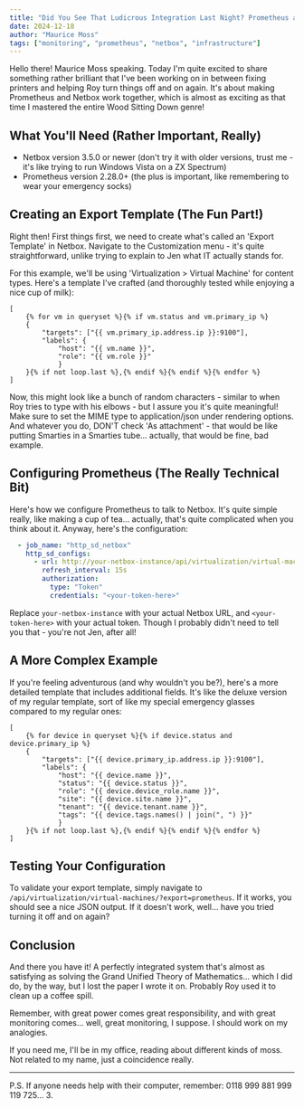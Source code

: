 ```yaml
---
title: "Did You See That Ludicrous Integration Last Night? Prometheus and Netbox"
date: 2024-12-18
author: "Maurice Moss"
tags: ["monitoring", "prometheus", "netbox", "infrastructure"]
---
```


Hello there! Maurice Moss speaking. Today I'm quite excited to share something rather brilliant that I've been working on in between fixing printers and helping Roy turn things off and on again. It's about making Prometheus and Netbox work together, which is almost as exciting as that time I mastered the entire Wood Sitting Down genre!

## What You'll Need (Rather Important, Really)

* Netbox version 3.5.0 or newer (don't try it with older versions, trust me - it's like trying to run Windows Vista on a ZX Spectrum)
* Prometheus version 2.28.0+ (the plus is important, like remembering to wear your emergency socks)

## Creating an Export Template (The Fun Part!)

Right then! First things first, we need to create what's called an 'Export Template' in Netbox. Navigate to the Customization menu - it's quite straightforward, unlike trying to explain to Jen what IT actually stands for.

For this example, we'll be using 'Virtualization > Virtual Machine' for content types. Here's a template I've crafted (and thoroughly tested while enjoying a nice cup of milk):

```jinja2
[
    {% for vm in queryset %}{% if vm.status and vm.primary_ip %}
    {
        "targets": ["{{ vm.primary_ip.address.ip }}:9100"],
        "labels": {
            "host": "{{ vm.name }}",
            "role": "{{ vm.role }}"
            }
    }{% if not loop.last %},{% endif %}{% endif %}{% endfor %}
]
```

Now, this might look like a bunch of random characters - similar to when Roy tries to type with his elbows - but I assure you it's quite meaningful! Make sure to set the MIME type to application/json under rendering options. And whatever you do, DON'T check 'As attachment' - that would be like putting Smarties in a Smarties tube... actually, that would be fine, bad example.

## Configuring Prometheus (The Really Technical Bit)

Here's how we configure Prometheus to talk to Netbox. It's quite simple really, like making a cup of tea... actually, that's quite complicated when you think about it. Anyway, here's the configuration:

```yaml
  - job_name: "http_sd_netbox"
    http_sd_configs:
      - url: http://your-netbox-instance/api/virtualization/virtual-machines/?export=prometheus
        refresh_interval: 15s
        authorization:
          type: "Token"
          credentials: "<your-token-here>"
```

Replace `your-netbox-instance` with your actual Netbox URL, and `<your-token-here>` with your actual token. Though I probably didn't need to tell you that - you're not Jen, after all!

## A More Complex Example

If you're feeling adventurous (and why wouldn't you be?), here's a more detailed template that includes additional fields. It's like the deluxe version of my regular template, sort of like my special emergency glasses compared to my regular ones:

```jinja2
[
    {% for device in queryset %}{% if device.status and device.primary_ip %}
    {
        "targets": ["{{ device.primary_ip.address.ip }}:9100"],
        "labels": {
            "host": "{{ device.name }}",
            "status": "{{ device.status }}",
            "role": "{{ device.device_role.name }}",
            "site": "{{ device.site.name }}",
            "tenant": "{{ device.tenant.name }}",
            "tags": "{{ device.tags.names() | join(", ") }}"
            }
    }{% if not loop.last %},{% endif %}{% endif %}{% endfor %}
]
```

## Testing Your Configuration

To validate your export template, simply navigate to `/api/virtualization/virtual-machines/?export=prometheus`. If it works, you should see a nice JSON output. If it doesn't work, well... have you tried turning it off and on again?

## Conclusion

And there you have it! A perfectly integrated system that's almost as satisfying as solving the Grand Unified Theory of Mathematics... which I did do, by the way, but I lost the paper I wrote it on. Probably Roy used it to clean up a coffee spill.

Remember, with great power comes great responsibility, and with great monitoring comes... well, great monitoring, I suppose. I should work on my analogies.

If you need me, I'll be in my office, reading about different kinds of moss. Not related to my name, just a coincidence really.

---

P.S. If anyone needs help with their computer, remember: 0118 999 881 999 119 725... 3.